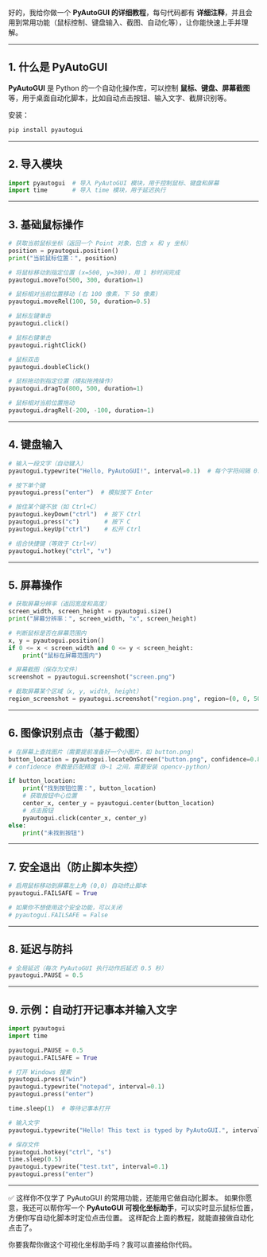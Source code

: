 好的，我给你做一个 **PyAutoGUI 的详细教程**，每句代码都有 **详细注释**，并且会用到常用功能（鼠标控制、键盘输入、截图、自动化等），让你能快速上手并理解。

---

## 1. 什么是 PyAutoGUI

**PyAutoGUI** 是 Python 的一个自动化操作库，可以控制 **鼠标、键盘、屏幕截图** 等，用于桌面自动化脚本，比如自动点击按钮、输入文字、截屏识别等。

安装：

```bash
pip install pyautogui
```

---

## 2. 导入模块

```python
import pyautogui  # 导入 PyAutoGUI 模块，用于控制鼠标、键盘和屏幕
import time       # 导入 time 模块，用于延迟执行
```

---

## 3. 基础鼠标操作

```python
# 获取当前鼠标坐标（返回一个 Point 对象，包含 x 和 y 坐标）
position = pyautogui.position()
print("当前鼠标位置：", position)

# 将鼠标移动到指定位置 (x=500, y=300)，用 1 秒时间完成
pyautogui.moveTo(500, 300, duration=1)

# 鼠标相对当前位置移动 (右 100 像素，下 50 像素)
pyautogui.moveRel(100, 50, duration=0.5)

# 鼠标左键单击
pyautogui.click()

# 鼠标右键单击
pyautogui.rightClick()

# 鼠标双击
pyautogui.doubleClick()

# 鼠标拖动到指定位置（模拟拖拽操作）
pyautogui.dragTo(800, 500, duration=1)

# 鼠标相对当前位置拖动
pyautogui.dragRel(-200, -100, duration=1)
```

---

## 4. 键盘输入

```python
# 输入一段文字（自动键入）
pyautogui.typewrite("Hello, PyAutoGUI!", interval=0.1)  # 每个字符间隔 0.1 秒

# 按下单个键
pyautogui.press("enter")  # 模拟按下 Enter

# 按住某个键不放（如 Ctrl+C）
pyautogui.keyDown("ctrl")  # 按下 Ctrl
pyautogui.press("c")       # 按下 C
pyautogui.keyUp("ctrl")    # 松开 Ctrl

# 组合快捷键（等效于 Ctrl+V）
pyautogui.hotkey("ctrl", "v")
```

---

## 5. 屏幕操作

```python
# 获取屏幕分辨率（返回宽度和高度）
screen_width, screen_height = pyautogui.size()
print("屏幕分辨率：", screen_width, "x", screen_height)

# 判断鼠标是否在屏幕范围内
x, y = pyautogui.position()
if 0 <= x < screen_width and 0 <= y < screen_height:
    print("鼠标在屏幕范围内")

# 屏幕截图（保存为文件）
screenshot = pyautogui.screenshot("screen.png")

# 截取屏幕某个区域（x, y, width, height）
region_screenshot = pyautogui.screenshot("region.png", region=(0, 0, 500, 400))
```

---

## 6. 图像识别点击（基于截图）

```python
# 在屏幕上查找图片（需要提前准备好一个小图片，如 button.png）
button_location = pyautogui.locateOnScreen("button.png", confidence=0.8)  
# confidence 参数是匹配精度（0~1 之间，需要安装 opencv-python）

if button_location:
    print("找到按钮位置：", button_location)
    # 获取按钮中心位置
    center_x, center_y = pyautogui.center(button_location)
    # 点击按钮
    pyautogui.click(center_x, center_y)
else:
    print("未找到按钮")
```

---

## 7. 安全退出（防止脚本失控）

```python
# 启用鼠标移动到屏幕左上角 (0,0) 自动终止脚本
pyautogui.FAILSAFE = True

# 如果你不想使用这个安全功能，可以关闭
# pyautogui.FAILSAFE = False
```

---

## 8. 延迟与防抖

```python
# 全局延迟（每次 PyAutoGUI 执行动作后延迟 0.5 秒）
pyautogui.PAUSE = 0.5
```

---

## 9. 示例：自动打开记事本并输入文字

```python
import pyautogui
import time

pyautogui.PAUSE = 0.5
pyautogui.FAILSAFE = True

# 打开 Windows 搜索
pyautogui.press("win")
pyautogui.typewrite("notepad", interval=0.1)
pyautogui.press("enter")

time.sleep(1)  # 等待记事本打开

# 输入文字
pyautogui.typewrite("Hello! This text is typed by PyAutoGUI.", interval=0.05)

# 保存文件
pyautogui.hotkey("ctrl", "s")
time.sleep(0.5)
pyautogui.typewrite("test.txt", interval=0.1)
pyautogui.press("enter")
```

---

✅ 这样你不仅学了 PyAutoGUI 的常用功能，还能用它做自动化脚本。
如果你愿意，我还可以帮你写一个 **PyAutoGUI 可视化坐标助手**，可以实时显示鼠标位置，方便你写自动化脚本时定位点击位置。
这样配合上面的教程，就能直接做自动化点击了。

你要我帮你做这个可视化坐标助手吗？我可以直接给你代码。
